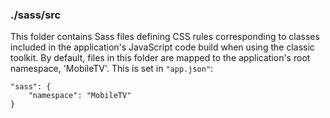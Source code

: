 ### ./sass/src

This folder contains Sass files defining CSS rules corresponding to classes
included in the application's JavaScript code build when using the classic toolkit.
By default, files in this folder are mapped to the application's root namespace, 'MobileTV'.
This is set in `"app.json"`:

    "sass": {
        "namespace": "MobileTV"
    }